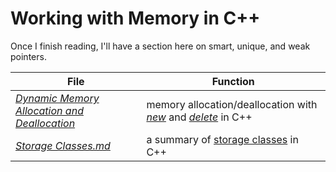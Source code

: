 # Working with Memory in C++
Once I finish reading, I'll have a section here on smart, unique, and weak pointers.

| File | Function |
| ---- | -------- |
| [_Dynamic Memory Allocation and Deallocation_](https://github.com/EthanC2/Notes-and-Writeups/blob/main/C++/Memory%20Management/Dynamic%20Memory%20Allocation%20and%20Deallocation.md) | memory allocation/deallocation with [_new_](https://www.geeksforgeeks.org/new-and-delete-operators-in-cpp-for-dynamic-memory/) and [_delete_](https://www.geeksforgeeks.org/new-and-delete-operators-in-cpp-for-dynamic-memory/) in C++ | 
| [_Storage Classes.md_](https://github.com/EthanC2/Notes-and-Writeups/blob/main/C%2B%2B/Memory%20Management/Storage%20Classes.md) | a summary of [storage classes](https://www.geeksforgeeks.org/storage-classes-in-c-with-examples/) in C++ |

